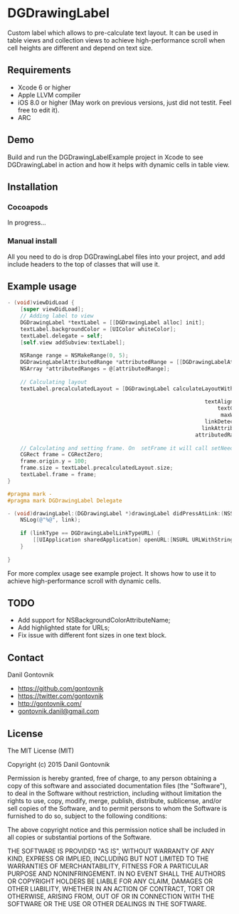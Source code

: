 # DGDrawingLabel
Custom label which allows to pre-calculate text layout. It can be used in table views and collection views to achieve high-performance scroll when cell heights are different and depend on text size.

## Requirements
* Xcode 6 or higher
* Apple LLVM compiler
* iOS 8.0 or higher (May work on previous versions, just did not testit. Feel free to edit it).
* ARC

## Demo

Build and run the DGDrawingLabelExample project in Xcode to see DGDrawingLabel in action and how it helps with dynamic cells in table view.

## Installation

### Cocoapods

In progress...

### Manual install

All you need to do is drop DGDrawingLabel files into your project, and add include headers to the top of classes that will use it.

## Example usage

``` objective-c
- (void)viewDidLoad {
    [super viewDidLoad];
    // Adding label to view
    DGDrawingLabel *textLabel = [[DGDrawingLabel alloc] init];
    textLabel.backgroundColor = [UIColor whiteColor];
    textLabel.delegate = self;
    [self.view addSubview:textLabel];
    
    NSRange range = NSMakeRange(0, 5);
    DGDrawingLabelAttributedRange *attributedRange = [[DGDrawingLabelAttributedRange alloc] initWithAttributes:@{NSForegroundColorAttributeName : [UIColor redColor], NSFontAttributeName : [UIFont boldSystemFontOfSize:16]} range:range];
    NSArray *attributedRanges = @[attributedRange];
    
    // Calculating layout
    textLabel.precalculatedLayout = [DGDrawingLabel calculateLayoutWithText:@"Text goes here. (c) @danil \nhttps://github.com/gontovnik"
                                                                       font:[UIFont systemFontOfSize:16.0f]
                                                              textAlignment:NSTextAlignmentLeft
                                                                  textColor:[UIColor grayColor]
                                                                   maxWidth:self.view.bounds.size.width
                                                              linkDetection:(DGDrawingLabelDetectionHashtags | DGDrawingLabelDetectionURLs | DGDrawingLabelDetectionUsernames)
                                                             linkAttributes:@{NSForegroundColorAttributeName : [UIColor colorWithRed:0.0f green:0.3f blue:0.8f alpha:1.0f]}
                                                           attributedRanges:attributedRanges];
    
    // Calculating and setting frame. On  setFrame it will call setNeedsDisplay and will draw text using precalculated layout.
    CGRect frame = CGRectZero;
    frame.origin.y = 100;
    frame.size = textLabel.precalculatedLayout.size;
    textLabel.frame = frame;
}

#pragma mark -
#pragma mark DGDrawingLabel Delegate

- (void)drawingLabel:(DGDrawingLabel *)drawingLabel didPressAtLink:(NSString *)link withType:(DGDrawingLabelLinkType)linkType {
    NSLog(@"%@", link);
    
    if (linkType == DGDrawingLabelLinkTypeURL) {
        [[UIApplication sharedApplication] openURL:[NSURL URLWithString:link]];
    }
    
}
```

For more complex usage see example project. It shows how to use it to achieve high-performance scroll with dynamic cells.

## TODO

* Add support for NSBackgroundColorAttributeName;
* Add highlighted state for URLs;
* Fix issue with different font sizes in one text block. 

## Contact

Danil Gontovnik

- https://github.com/gontovnik
- https://twitter.com/gontovnik
- http://gontovnik.com/
- gontovnik.danil@gmail.com

## License

The MIT License (MIT)

Copyright (c) 2015 Danil Gontovnik

Permission is hereby granted, free of charge, to any person obtaining a copy
of this software and associated documentation files (the "Software"), to deal
in the Software without restriction, including without limitation the rights
to use, copy, modify, merge, publish, distribute, sublicense, and/or sell
copies of the Software, and to permit persons to whom the Software is
furnished to do so, subject to the following conditions:

The above copyright notice and this permission notice shall be included in all
copies or substantial portions of the Software.

THE SOFTWARE IS PROVIDED "AS IS", WITHOUT WARRANTY OF ANY KIND, EXPRESS OR
IMPLIED, INCLUDING BUT NOT LIMITED TO THE WARRANTIES OF MERCHANTABILITY,
FITNESS FOR A PARTICULAR PURPOSE AND NONINFRINGEMENT. IN NO EVENT SHALL THE
AUTHORS OR COPYRIGHT HOLDERS BE LIABLE FOR ANY CLAIM, DAMAGES OR OTHER
LIABILITY, WHETHER IN AN ACTION OF CONTRACT, TORT OR OTHERWISE, ARISING FROM,
OUT OF OR IN CONNECTION WITH THE SOFTWARE OR THE USE OR OTHER DEALINGS IN THE
SOFTWARE.
